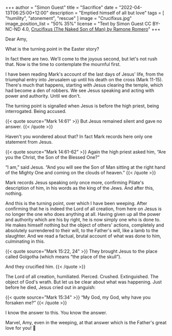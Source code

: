 +++
author = "Simon Guest"
title = "Sacrifice"
date = "2022-04-13T06:25:00+12:00"
description = "Emptied himself of all but love"
tags = [ "humility", "atonement", "rescue" ]
image = "Crucifixus.jpg"
image_position_list = "50% 35%"
license = "Text by Simon Guest CC BY-NC-ND 4.0, [Crucifixus (The Naked Son of Man) by Ramone Romero](http://art-for-jesus.blogspot.com/2008/04/crucifixus-naked-son-of-man.html)"
+++

Dear Amy,

What is the turning point in the Easter story?

In fact there are two. We'll come to the joyous second, but let's not rush that. Now is the time to contemplate the mournful first.

I have been reading Mark's account of the last days of Jesus' life, from the triumphal entry into Jerusalem up until his death on the cross (Mark 11-15). There's much that happens, starting with Jesus clearing the temple, which had become a den of robbers. We see Jesus speaking and acting with power and authority. Until we don't.

The turning point is signalled when Jesus is before the high priest, being interrogated. Being accused.

{{< quote source="Mark 14:61" >}}
But Jesus remained silent and gave no answer.
{{< /quote >}}

Haven't you wondered about that? In fact Mark records here only one statement from Jesus.

{{< quote source="Mark 14:61-62" >}}
Again the high priest asked him, “Are you the Christ, the Son of the Blessed One?”

“I am,” said Jesus. “And you will see the Son of Man sitting at the right hand of the Mighty One and coming on the clouds of heaven.”
{{< /quote >}}

Mark records Jesus speaking only once more, confirming Pilate's description of him, in his words as the king of the Jews. And after this, nothing.

And this is the turning point, over which I have been weeping. After confirming that he is indeed the Lord of all creation, from here on Jesus is no longer the one who does anything at all. Having given up all the power and authority which are his by right, he is now simply one who is done to. He makes himself nothing but the object of others' actions, completely and absolutely surrendered to their will, to the Father's will, like a lamb to the slaughter. And we read a factual, brutal account of what was done to him, culminating in this.

{{< quote source="Mark 15:22, 24" >}}
They brought Jesus to the place called Golgotha (which means “the place of the skull”).

And they crucified him.
{{< /quote >}}

The Lord of all creation, humiliated. Pierced. Crushed. Extinguished. The object of God's wrath. But let us be clear about what was happening. Just before he died, Jesus cried out in anguish:

{{< quote source="Mark 15:34" >}}
“My God, my God, why have you forsaken me?”
{{< /quote >}}

I know the answer to this. You know the answer.

Marvel, Amy, even in the weeping, at that answer which is the Father's great love for you! 🙏
